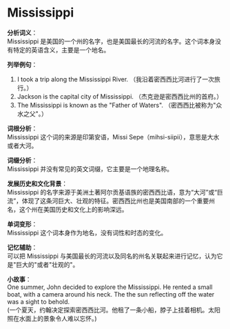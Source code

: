 # Mississippi

**分析词义**：  
Mississippi 是美国的一个州的名字，也是美国最长的河流的名字。这个词本身没有特定的英语含义，主要是一个地名。

  

**列举例句**：

  

1.  I took a trip along the Mississippi River. （我沿着密西西比河进行了一次旅行。）
2.  Jackson is the capital city of Mississippi. （杰克逊是密西西比州的首府。）
3.  The Mississippi is known as the "Father of Waters". （密西西比被称为"众水之父"。）

  

**词根分析**：  
Mississippi 这个词的来源是印第安语，Missi Sepe（mihsi-siipii），意思是大水或者大河。

  

**词缀分析**：  
Mississippi 并没有常见的英文词缀，它主要是一个地理名称。

  

**发展历史和文化背景**：  
Mississippi 的名字来源于美洲土著阿尔贡基语族的密西西比语，意为“大河”或“巨流”，体现了这条河巨大、壮观的特征。密西西比州也是美国南部的一个重要州名，这个州在美国历史和文化上的影响深远。

  

**单词变形**：  
Mississippi 这个词本身作为地名，没有词性和时态的变化。

  

**记忆辅助**：  
可以把 Mississippi 与美国最长的河流以及同名的州名关联起来进行记忆，认为它是"巨大的"或者"壮观的"。

  

**小故事**：  
One summer, John decided to explore the Mississippi. He rented a small boat, with a camera around his neck. The the sun reflecting off the water was a sight to behold.  
(一个夏天，约翰决定探索密西西比河。他租了一条小船，脖子上挂着相机。太阳照在水面上的景象令人难以忘怀。)
